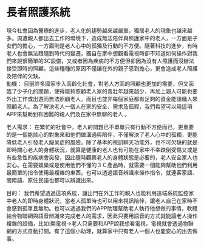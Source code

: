 # 長者照護系統
現今社會因為醫療的進步，老人化的趨勢越來越嚴重，獨居老人的現象也越來越多。周遭親人都出去工作的環境下，造成無法陪伴與照護家中的老人，一方面是子女們的擔心，一方面則是老人心中的孤獨及行動的不方便。隨著科技的進步，有時老人也會無法跟隨到時代的變遷，獨自在家中想觀看電視時卻不知道如何操作對我們來說很簡單的3C設備，又或者因為疾病的不方便但卻因為沒有人照護而沒辦法接受即時的照顧。這些種種的原因不僅讓在外的親子感到擔心，更會造成老人照護及陪伴的欠缺。	
動機：
	目前許多國家步入高齡化社會，對老人方面的照顧也更加的需要，但又面臨了少子化的問題，使得能夠照顧老人家的青壯年越來越少，再加上親人可能也要外出工作或出遊而無法照顧老人，而且也並非每個家庭都有足夠的資金能請傭人來照顧老人。為了解決老人一個人在家的安全、需求及孤寂，我們希望可以用這項APP來幫助到有困難的親人們及在家中無聊的老人 。

老人需求：
            在繁忙的社會中，老人的問題已不單單只有行動不方便而已，更重要的是一個能談心的對象來和他們做溝通與陪伴，不僅解決了老人心中的孤獨，更能降低老人引發老人癡呆症的風險。除了基本的視訊聊天功能外，也不可欠缺的就是即時關心老人的身體狀況，就算是健康的老人也有可能在家中不幸跌倒受傷又或是有些急性的疾病會突發，因此隨時觀察老人的身體狀態是必要的，老人安全家人也安心。在需要娛樂或是使用他們不懂的３Ｃ產品時，就需要一個能夠幫助他們利用最簡單的指令使用最複雜的東西，也可以透過語音辨識來操作指令，就連客家語、閩南語、原住民語也都可以辨識出來。

目的：
	我們希望透過這項系統，讓出門在外工作的親人也能利用遠端系統監控家中老人的即時身體狀況，當老人孤單時也可以用來視訊陪伴，讓老人自己在家時不會感到孤單且無助。也可以透過我們的APP助理幫助老人執行他想做的事情，軟體結合物聯網與語音辨識來完成老人的需求，因此只要用語音的方式就能讓老人操作複雜的設備，比如:開電視->老人只需要和APP說我想看電視，電視就會透過物聯網的方式自動打開。有了這個小助理，就算家中只有老人一個人也能安心的出去做事。

